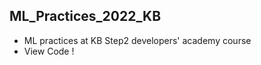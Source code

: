 ## ML_Practices_2022_KB
<ul>
  <li> ML practices at KB Step2 developers' academy course </li>
  <li> View Code ! </li>
</ul>
